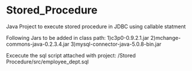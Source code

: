# Stored_Procedure
Java Project to execute stored procedure in JDBC using callable statment

Following Jars to be added in class path:
1)c3p0-0.9.2.1.jar
2)mchange-commons-java-0.2.3.4.jar
3)mysql-connector-java-5.0.8-bin.jar

Excecute the sql script attached with project:
/Stored Procedure/src/employee_dept.sql
